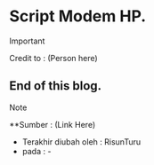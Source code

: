 # Script Modem HP.
> [!IMPORTANT]
> Credit to : (Person here)

## End of this blog.
> [!NOTE]
> **Sumber : (Link Here)
> - Terakhir diubah oleh : RisunTuru
> - pada : -